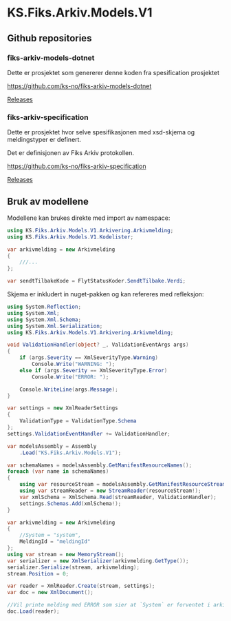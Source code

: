 # KS.Fiks.Arkiv.Models.V1

## Github repositories

### fiks-arkiv-models-dotnet
Dette er prosjektet som genererer denne koden fra spesification prosjektet

https://github.com/ks-no/fiks-arkiv-models-dotnet

[Releases](https://github.com/ks-no/fiks-arkiv-models-dotnet/releases)

### fiks-arkiv-specification
Dette er prosjektet hvor selve spesifikasjonen med xsd-skjema og meldingstyper er definert.

Det er definisjonen av Fiks Arkiv protokollen.

https://github.com/ks-no/fiks-arkiv-specification

[Releases](https://github.com/ks-no/fiks-arkiv-specification/releases)

##  Bruk av modellene

Modellene kan brukes direkte med import av namespace:

```csharp
using KS.Fiks.Arkiv.Models.V1.Arkivering.Arkivmelding;
using KS.Fiks.Arkiv.Models.V1.Kodelister;

var arkivmelding = new Arkivmelding
{
    ///...
};

var sendtTilbakeKode = FlytStatusKoder.SendtTilbake.Verdi;

```

Skjema er inkludert in nuget-pakken og kan refereres med refleksjon:

```csharp
using System.Reflection;
using System.Xml;
using System.Xml.Schema;
using System.Xml.Serialization;
using KS.Fiks.Arkiv.Models.V1.Arkivering.Arkivmelding;

void ValidationHandler(object? _, ValidationEventArgs args)
{
    if (args.Severity == XmlSeverityType.Warning)
        Console.Write("WARNING: ");
    else if (args.Severity == XmlSeverityType.Error)
        Console.Write("ERROR: ");

    Console.WriteLine(args.Message);
}

var settings = new XmlReaderSettings
{
    ValidationType = ValidationType.Schema
};
settings.ValidationEventHandler += ValidationHandler;

var modelsAssembly = Assembly
    .Load("KS.Fiks.Arkiv.Models.V1");

var schemaNames = modelsAssembly.GetManifestResourceNames();
foreach (var name in schemaNames)
{
    using var resourceStream = modelsAssembly.GetManifestResourceStream(name);
    using var streamReader = new StreamReader(resourceStream!);
    var xmlSchema = XmlSchema.Read(streamReader, ValidationHandler);
    settings.Schemas.Add(xmlSchema!);
}

var arkivmelding = new Arkivmelding
{
    //System = "system",
    MeldingId = "meldingId"
};
using var stream = new MemoryStream();
var serializer = new XmlSerializer(arkivmelding.GetType());
serializer.Serialize(stream, arkivmelding);
stream.Position = 0;

var reader = XmlReader.Create(stream, settings);
var doc = new XmlDocument();

//Vil printe melding med ERROR som sier at `System` er forventet i arkivmeldingobjektet
doc.Load(reader);
```
